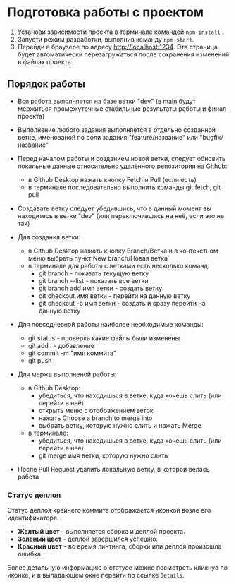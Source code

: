 # Подготовка работы с проектом

1. Установи зависимости проекта в терминале командой `npm install` .
2. Запусти режим разработки, выполнив команду `npm start`.
3. Перейди в браузере по адресу [http://localhost:1234](http://localhost:1234).
   Эта страница будет автоматически перезагружаться после сохранения изменений в
   файлах проекта.

## Порядок работы

- Вся работа выполняется на базе ветки "dev" (в main будут мержиться
  промежуточные стабильные результаты работы и финал проекта)
- Выполнение любого задания выполняется в отдельно созданной ветке, именованой
  по роли задания "feature/название" или "bugfix/название"
- Перед началом работы и созданием новой ветки, следует обновить локальные
  данные относительно удалённого репозитория на Github:
  - в Github Desktop нажать кнопку Fetch и Pull (если есть)
  - в терминале последовательно выполнить команды git fetch, git pull
- Создавать ветку следует убедившись, что в данный момент вы находитесь в ветке
  "dev" (или переключившись на неё, если это не так)
- Для создания ветки:

  - в Github Desktop нажать кнопку Branch/Ветка и в контекстном меню выбрать
    пункт New branch/Новая ветка
  - в терминале для работы с ветками есть несколько команд:
    - git branch - показать текущую ветку
    - git branch --list - показать все ветки
    - git branch add имя ветки - создать ветку
    - git checkout имя ветки - перейти на данную ветку
    - git checkout -b имя ветки - создать и сразу перейти на данную ветку

- Для повседневной работы наиболее необходимые команды:

  - git status - проверка какие файлы были изменены
  - git add . - добавление
  - git commit -m "имя коммита"
  - git push

- Для мержа выполненой работы:

  - в Github Desktop:
    - убедиться, что находишься в ветке, куда хочешь слить (или перейти в неё)
    - открыть меню с отображением веток
    - нажать Choose a branch to merge into
    - выбрать ветку, которую нужно слить и нажать Merge
  - в терминале:
    - убедиться, что находишься в ветке, куда хочешь слить (или перейти в неё)
    - git merge имя ветки, которую нужно слить

- После Pull Request удалить локальную ветку, в которой велась работа

### Статус деплоя

Статус деплоя крайнего коммита отображается иконкой возле его идентификатора.

- **Желтый цвет** - выполняется сборка и деплой проекта.
- **Зеленый цвет** - деплой завершился успешно.
- **Красный цвет** - во время линтинга, сборки или деплоя произошла ошибка.

Более детальную информацию о статусе можно посмотреть кликнув по иконке, и в
выпадающем окне перейти по ссылке `Details`.
